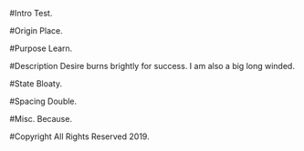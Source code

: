 #Intro
Test.

#Origin
Place.

#Purpose
Learn.

#Description
Desire burns brightly for success.
I am also a big long winded.

#State
Bloaty.

#Spacing
Double.

#Misc.
Because.

#Copyright
All Rights Reserved 2019.
